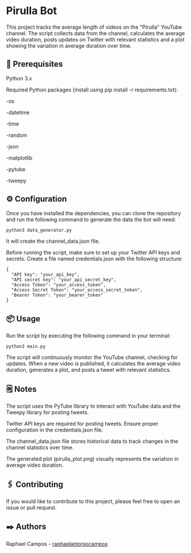 # Pirulla Bot

This project tracks the average length of videos on the "Pirulla" YouTube channel. The script collects data from the channel, calculates the average video duration, posts updates on Twitter with relevant statistics and a plot showing the variation in average duration over time.

## 🚀 Prerequisites
Python 3.x

Required Python packages (install using pip install -r requirements.txt):

-os

-datetime

-time

-random

-json

-matplotlib

-pytube

-tweepy

## ⚙️ Configuration

Once you have installed the dependencies, you can clone the repository and run the following command to generate the data the bot will need:

```
python3 data_generator.py
```
It will create the channel_data.json file.

Before running the script, make sure to set up your Twitter API keys and secrets. Create a file named credentials.json with the following structure:

```
{
  "API key": "your_api_key",
  "API secret key": "your_api_secret_key",
  "Access Token": "your_access_token",
  "Access Secret Token": "your_access_secret_token",
  "Bearer Token": "your_bearer_token"
}
```

## 📦 Usage

Run the script by executing the following command in your terminal:

```
python3 main.py
```

The script will continuously monitor the YouTube channel, checking for updates. When a new video is published, it calculates the average video duration, generates a plot, and posts a tweet with relevant statistics.

## 🗒️ Notes

The script uses the PyTube library to interact with YouTube data and the Tweepy library for posting tweets.

Twitter API keys are required for posting tweets. Ensure proper configuration in the credentials.json file.

The channel_data.json file stores historical data to track changes in the channel statistics over time.

The generated plot (pirulla_plot.png) visually represents the variation in average video duration.

## 🖇️ Contributing
If you would like to contribute to this project, please feel free to open an issue or pull request.

## ✒️ Authors
Raphael Campos - [raphaelantoniocampos](https://github.com/raphaelantoniocampos)
